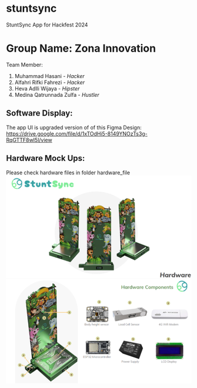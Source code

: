# stuntsync

StuntSync App for Hackfest 2024

# Group Name: Zona Innovation
Team Member:
1. Muhammad Hasani - _Hacker_
2. Alfahri Rifki Fahrezi - _Hacker_
3. Heva Adlli Wijaya - _Hipster_
4. Medina Qatrunnada Zulfa - _Hustler_

## Software Display:
The app UI is upgraded version of of this Figma Design:
https://drive.google.com/file/d/1xTOdHi5-8149YNOzTs3g-RqGTTF8wI5l/view


## Hardware Mock Ups:
Please check hardware files in folder hardware_file
![hardware_img1.png](hardware_file%2Fhardware_documentation%2Fhardware_img1.png)
![hardware_img2.png](hardware_file%2Fhardware_documentation%2Fhardware_img2.png)


